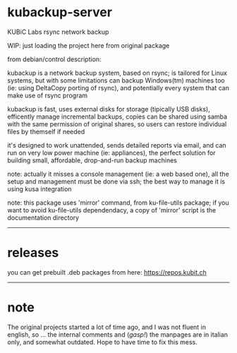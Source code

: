 # kubackup-server
KUBiC Labs rsync network backup

WIP: just loading the project here from original package

from debian/control description:

kubackup is a network backup system, based on rsync; is tailored for
Linux systems, but with some limitations can backup Windows(tm)
machines too (ie: using DeltaCopy porting of rsync), and potentially
every system that can make use of rsync program

kubackup is fast, uses external disks for storage (tipically USB
disks), efficently manage incremental backups, copies can be shared
using samba with the same permission of original shares, so users
can restore individual files by themself if needed

it's designed to work unattended, sends detailed reports via email,
and can run on very low power machine (ie: appliances), the
perfect solution for building small, affordable, drop-and-run
backup machines

note: actually it misses a console management (ie: a web based one),
all the setup and management must be done via ssh; the best way
to manage it is using kusa integration

note: this package uses 'mirror' command, from ku-file-utils package;
if you want to avoid ku-file-utils dependendacy, a copy of 'mirror'
script is the documentation directory

---

# releases

you can get prebuilt .deb packages from here: https://repos.kubit.ch

---

# note

The original projects started a lot of time ago, and I was not fluent
in english, so ... the internal comments and (*gasp!*) the manpages
are in italian only, and somewhat outdated. Hope to have time to
fix this mess.
